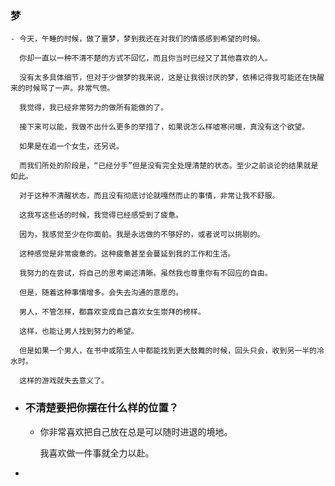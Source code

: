 ### 梦
	- 今天，午睡的时候，做了噩梦，梦到我还在对我们的情感感到希望的时候。
	  
	  你却一直以一种不清不楚的方式不回忆，而且你当时已经又了其他喜欢的人。
	  
	  没有太多具体细节，但对于少做梦的我来说，这是让我很讨厌的梦，依稀记得我可能还在快醒来的时候骂了一声。非常气愤。
	  
	  我觉得，我已经非常努力的做所有能做的了。
	  
	  接下来可以能，我做不出什么更多的举措了，如果说怎么样嘘寒问暖，真没有这个欲望。
	  
	  如果是在追一个女生，还另说。
	  
	  而我们所处的阶段是，“已经分手”但是没有完全处理清楚的状态。至少之前谈论的结果就是如此。
	  
	  对于这种不清醒状态，而且没有彻底讨论就嘎然而止的事情，非常让我不舒服。
	  
	  这我写这些话的时候，我觉得已经感受到了疲惫。
	  
	  因为，我感觉至少在你面前。我是永远做的不够好的，或者说可以挑剔的。
	  
	  这种感觉是非常疲惫的。这种疲惫甚至会蔓延到我的工作和生活。
	  
	  我努力的在尝试，将自己的思考阐述清晰。虽然我也尊重你有不回应的自由。
	  
	  但是，随着这种事情增多。会失去沟通的意愿的。
	  
	  男人，不管怎样，都喜欢变成自己喜欢女生崇拜的榜样。
	  
	  这样，也能让男人找到努力的希望。
	  
	  但是如果一个男人，在书中或陌生人中都能找到更大鼓舞的时候，回头只会，收到另一半的冷水时。
	  
	  这样的游戏就失去意义了。
- ### 不清楚要把你摆在什么样的位置？
	- 你非常喜欢把自己放在总是可以随时进退的境地。
	  
	  我喜欢做一件事就全力以赴。
-